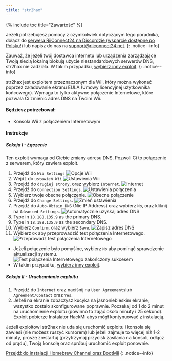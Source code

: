 ```yaml
---
title: "str2hax"
---
```


{% include toc title="Zawartość" %}

Jeżeli potrzebujesz pomocy z czymkolwiek dotyczącym tego poradnika, dołącz do [serwera RiiConnect24 na Discordzie (wsparcie dostępne po Polsku!)](https://discord.gg/rc24) lub napisz do nas na [support@riiconnect24.net](mailto:support@riiconnect24.net).
{: .notice--info}

Zauważ, że jeżeli twój dostawca internetu lub urządzenia zarządzające Twoją siecią lokalną blokują użycie niestandardowych serwerów DNS, str2hax nie zadziała. W takim przypadku, [wybierz inny exploit](get-started).
{: .notice--info}

str2hax jest exploitem przeznaczonym dla Wii, który można wykonać poprzez załadowanie ekranu EULA (Umowy licencyjnej użytkownika końcowego). Wymaga to tylko aktywne połączenie Internetowe, które pozwala Ci zmienić adres DNS na Twoim Wii.

#### Będziesz potrzebował:

* Konsola Wii z połączeniem Internetowym

#### Instrukcje

##### Sekcja I - Łączenie

Ten exploit wymaga od Ciebie zmiany adresu DNS. Pozwoli Ci to połączenie z serwerem, który zawiera exploit.

1. Przejdź do `Wii Settings` ![Opcje Wii](/images/RiiConnect24/Internet_1.png)
2. Wejdź do `ustawień Wii` ![Ustawienia Wii](/images/RiiConnect24/Internet_2.png)
3. Przejdź do `drugiej strony`, oraz wybierz `Internet`. ![Internet](/images/RiiConnect24/Internet_3.png)
4. Przejdź do `Connection Settings`. ![Ustawienia połączenia](/images/RiiConnect24/Internet_4.png)
5. Wybierz twoje obecne połączenie. ![Obecne połączenie](/images/RiiConnect24/Internet_5.png)
6. Przejdź do `Change Settings`. ![Zmień ustawienia](/images/RiiConnect24/Internet_6.png)
7. Przejdź do `Auto-Obtain DNS` (Nie IP Address) oraz wybierz `No`, oraz kliknij na `Advanced Settings`. ![Automatycznie uzyskaj adres DNS](/images/RiiConnect24/Internet_7.png)
8. Type in `18.188.135.9` as the primary DNS.
9. Type in `18.188.135.9` as the secondary DNS.
10. Wybierz `Confirm`, oraz wybierz `Save`. ![Zapisz adres DNS](/images/RiiConnect24/Internet_10.png)
11. Wybierz `OK` aby przeprowadzić test połączenia Internetowego. ![Przeprowadź test połączenia Internetowego](/images/RiiConnect24/Internet_11.png)
   - Jeżeli połączenie było pomyślne, wybierz `No` aby pominąć sprawdzenie aktualizacji systemu. ![Test połączenia Internetowego zakończony sukcesem](/images/RiiConnect24/Internet_12.png)
   - W takim przypadku, [wybierz inny exploit](get-started).

##### Sekcja II - Uruchamianie exploitu

1. Przejdź do `Internet` oraz naciśnij na `User Agreements`lub `Agreement/Contact` oraz `Yes`.
2. Jeżeli na ekranie zobaczysz kucyka na jasnoniebieskim ekranie, wszystko zostało skonfigurowane poprawnie. Poczekaj od 1 do 2 minut na uruchomienie exploitu (powinno to zająć około minuty i 25 sekund). Exploit pobierze Instalator HackMi abyś mógł kontynuować z instalacją.

Jeżeli exploitowi str2hax nie uda się uruchomić exploitu i konsola się zawiesi (nie możesz ruszyć kursorem) lub jeżeli zajmuje to więcej niż 1-2 minuty, proszę zrestartuj [przytrzymaj przycisk zasilania na konsoli, odłącz od prądu], Twoją konsolę oraz spróbuj uruchomić exploit ponownie.

[Przejdź do instalacji Homebrew Channel oraz BootMii](hbc)
{: .notice--info}
